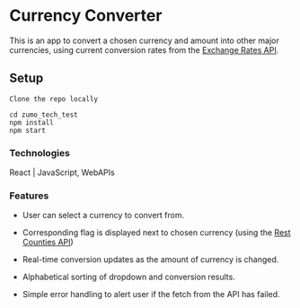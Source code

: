 # Currency Converter

This is an app to convert a chosen currency and amount into other major currencies, using current conversion rates from the [Exchange Rates API](https://exchangeratesapi.io/).

## Setup

```
Clone the repo locally
```

```
cd zumo_tech_test
npm install
npm start
```

### Technologies

React | JavaScript, WebAPIs

### Features

- User can select a currency to convert from.

- Corresponding flag is displayed next to chosen currency (using the [Rest Counties API](https://restcountries.eu/))

- Real-time conversion updates as the amount of currency is changed.

- Alphabetical sorting of dropdown and conversion results.

- Simple error handling to alert user if the fetch from the API has failed.

